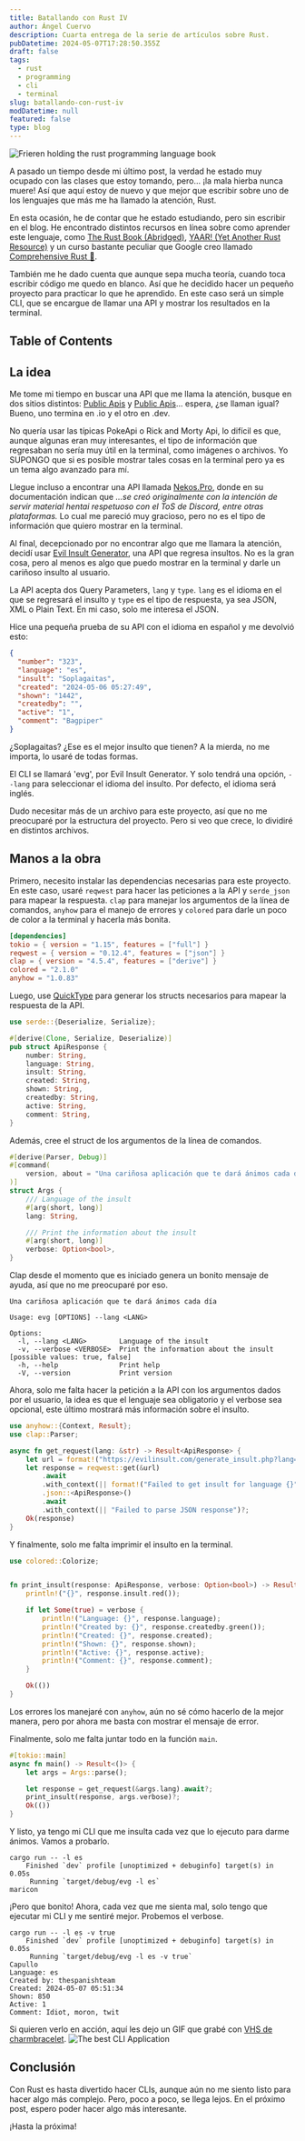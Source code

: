 ```yaml
---
title: Batallando con Rust IV
author: Ángel Cuervo
description: Cuarta entrega de la serie de artículos sobre Rust.
pubDatetime: 2024-05-07T17:28:50.355Z
draft: false
tags:
  - rust
  - programming
  - cli
  - terminal
slug: batallando-con-rust-iv
modDatetime: null
featured: false
type: blog
---
```


![Frieren holding the rust programming language book](@assets/images/Frieren_Holding_The_Rust_Programming_Language.webp)

A pasado un tiempo desde mi último post, la verdad he estado muy ocupado con las clases que estoy tomando, pero... ¡la mala hierba nunca muere! Así que aquí estoy de nuevo y que mejor que escribir sobre uno de los lenguajes que más me ha llamado la atención, Rust.

En esta ocasión, he de contar que he estado estudiando, pero sin escribir en el blog. He encontrado distintos recursos en línea sobre como aprender este lenguaje, como [The Rust Book (Abridged)](https://jasonwalton.ca/rust-book-abridged/), [YAAR! (Yet Another Rust Resource)](https://yet-another-rust-resource.pages.dev/introduction) y un curso bastante peculiar que Google creo llamado [Comprehensive Rust 🦀](https://google.github.io/comprehensive-rust/).

También me he dado cuenta que aunque sepa mucha teoría, cuando toca escribir código me quedo en blanco. Así que he decidido hacer un pequeño proyecto para practicar lo que he aprendido. En este caso será un simple CLI, que se encargue de llamar una API y mostrar los resultados en la terminal.

## Table of Contents

## La idea

Me tome mi tiempo en buscar una API que me llama la atención, busque en dos sitios distintos: [Public Apis](https://publicapis.io/) y [Public Apis](https://publicapis.dev/)... espera, ¿se llaman igual? Bueno, uno termina en .io y el otro en .dev.

No quería usar las típicas PokeApi o Rick and Morty Api, lo difícil es que, aunque algunas eran muy interesantes, el tipo de información que regresaban no sería muy útil en la terminal, como imágenes o archivos. Yo SUPONGO que si es posible mostrar tales cosas en la terminal pero ya es un tema algo avanzado para mí.

Llegue incluso a encontrar una API llamada [Nekos.Pro](https://documentation.nekos.pro/), donde en su documentación indican que _...se creó originalmente con la intención de servir material hentai respetuoso con el ToS de Discord, entre otras plataformas._ Lo cual me pareció muy gracioso, pero no es el tipo de información que quiero mostrar en la terminal.

Al final, decepcionado por no encontrar algo que me llamara la atención, decidí usar [Evil Insult Generator](https://evilinsult.com/api/#insults), una API que regresa insultos. No es la gran cosa, pero al menos es algo que puedo mostrar en la terminal y darle un cariñoso insulto al usuario.

La API acepta dos Query Parameters, `lang` y `type`. `lang` es el idioma en el que se regresará el insulto y `type` es el tipo de respuesta, ya sea JSON, XML o Plain Text. En mi caso, solo me interesa el JSON.

Hice una pequeña prueba de su API con el idioma en español y me devolvió esto:

```json
{
  "number": "323",
  "language": "es",
  "insult": "Soplagaitas",
  "created": "2024-05-06 05:27:49",
  "shown": "1442",
  "createdby": "",
  "active": "1",
  "comment": "Bagpiper"
}
```

¿Soplagaitas? ¿Ese es el mejor insulto que tienen? A la mierda, no me importa, lo usaré de todas formas.

El CLI se llamará 'evg', por Evil Insult Generator. Y solo tendrá una opción, `--lang` para seleccionar el idioma del insulto. Por defecto, el idioma será inglés.

Dudo necesitar más de un archivo para este proyecto, así que no me preocuparé por la estructura del proyecto. Pero si veo que crece, lo dividiré en distintos archivos.

## Manos a la obra

Primero, necesito instalar las dependencias necesarias para este proyecto. En este caso, usaré `reqwest` para hacer las peticiones a la API y `serde_json` para mapear la respuesta. `clap` para manejar los argumentos de la línea de comandos, `anyhow` para el manejo de errores y `colored` para darle un poco de color a la terminal y hacerla más bonita.

```toml
[dependencies]
tokio = { version = "1.15", features = ["full"] }
reqwest = { version = "0.12.4", features = ["json"] }
clap = { version = "4.5.4", features = ["derive"] }
colored = "2.1.0"
anyhow = "1.0.83"
```

Luego, use [QuickType](https://app.quicktype.io/) para generar los structs necesarios para mapear la respuesta de la API.

```rust
use serde::{Deserialize, Serialize};

#[derive(Clone, Serialize, Deserialize)]
pub struct ApiResponse {
    number: String,
    language: String,
    insult: String,
    created: String,
    shown: String,
    createdby: String,
    active: String,
    comment: String,
}

```

Además, cree el struct de los argumentos de la línea de comandos.

```rust
#[derive(Parser, Debug)]
#[command(
    version, about = "Una cariñosa aplicación que te dará ánimos cada día", long_about = None, author = "Cuervolu"
)]
struct Args {
    /// Language of the insult
    #[arg(short, long)]
    lang: String,

    /// Print the information about the insult
    #[arg(short, long)]
    verbose: Option<bool>,
}
```

Clap desde el momento que es iniciado genera un bonito mensaje de ayuda, así que no me preocuparé por eso.

```shell
Una cariñosa aplicación que te dará ánimos cada día

Usage: evg [OPTIONS] --lang <LANG>

Options:
  -l, --lang <LANG>        Language of the insult
  -v, --verbose <VERBOSE>  Print the information about the insult [possible values: true, false]
  -h, --help               Print help
  -V, --version            Print version
```

Ahora, solo me falta hacer la petición a la API con los argumentos dados por el usuario, la idea es que el lenguaje sea obligatorio y el verbose sea opcional, este último mostrará más información sobre el insulto.

```rust
use anyhow::{Context, Result};
use clap::Parser;

async fn get_request(lang: &str) -> Result<ApiResponse> {
    let url = format!("https://evilinsult.com/generate_insult.php?lang={}&type=json", lang);
    let response = reqwest::get(&url)
        .await
        .with_context(|| format!("Failed to get insult for language {}", lang))?
        .json::<ApiResponse>()
        .await
        .with_context(|| "Failed to parse JSON response")?;
    Ok(response)
}
```

Y finalmente, solo me falta imprimir el insulto en la terminal.

```rust
use colored::Colorize;


fn print_insult(response: ApiResponse, verbose: Option<bool>) -> Result<()> {
    println!("{}", response.insult.red());

    if let Some(true) = verbose {
        println!("Language: {}", response.language);
        println!("Created by: {}", response.createdby.green());
        println!("Created: {}", response.created);
        println!("Shown: {}", response.shown);
        println!("Active: {}", response.active);
        println!("Comment: {}", response.comment);
    }

    Ok(())
}
```

Los errores los manejaré con `anyhow`, aún no sé cómo hacerlo de la mejor manera, pero por ahora me basta con mostrar el mensaje de error.

Finalmente, solo me falta juntar todo en la función `main`.

```rust
#[tokio::main]
async fn main() -> Result<()> {
    let args = Args::parse();

    let response = get_request(&args.lang).await?;
    print_insult(response, args.verbose)?;
    Ok(())
}
```

Y listo, ya tengo mi CLI que me insulta cada vez que lo ejecuto para darme ánimos. Vamos a probarlo.

```shell
cargo run -- -l es
    Finished `dev` profile [unoptimized + debuginfo] target(s) in 0.05s
     Running `target/debug/evg -l es`
maricon
```

¡Pero que bonito! Ahora, cada vez que me sienta mal, solo tengo que ejecutar mi CLI y me sentiré mejor. Probemos el verbose.

```shell
cargo run -- -l es -v true
    Finished `dev` profile [unoptimized + debuginfo] target(s) in 0.05s
     Running `target/debug/evg -l es -v true`
Capullo
Language: es
Created by: thespanishteam
Created: 2024-05-07 05:51:34
Shown: 850
Active: 1
Comment: Idiot, moron, twit
```

Si quieren verlo en acción, aquí les dejo un GIF que grabé con [VHS de charmbracelet](https://github.com/charmbracelet/vhs).
![The best CLI Application](https://vhs.charm.sh/vhs-5mbMtPw6h6UG90LoteTd9K.gif)

## Conclusión

Con Rust es hasta divertido hacer CLIs, aunque aún no me siento listo para hacer algo más complejo. Pero, poco a poco, se llega lejos. En el próximo post, espero poder hacer algo más interesante.

¡Hasta la próxima!
